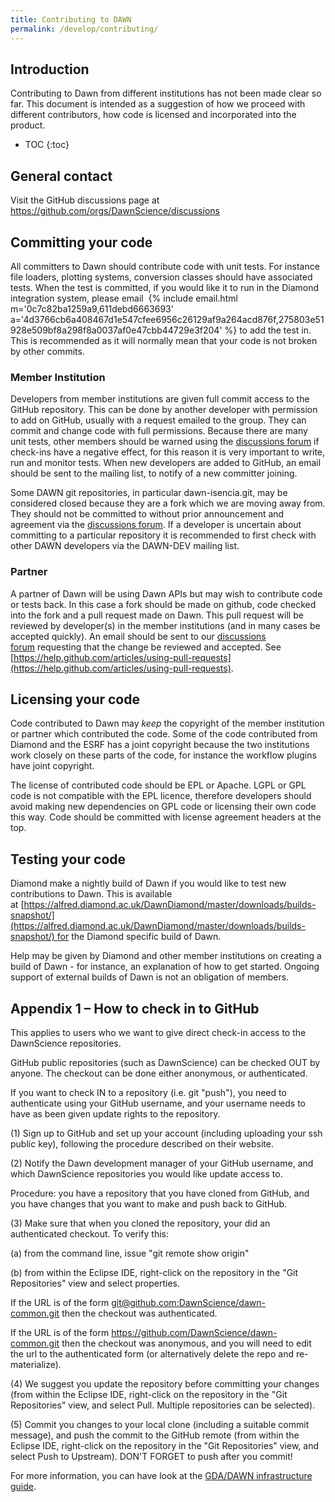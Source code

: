 ```yaml
---
title: Contributing to DAWN
permalink: /develop/contributing/
---
```


## Introduction 

Contributing to Dawn from different institutions has not been made clear so far. This document is intended as a suggestion of how we proceed with different contributors, how code is licensed and incorporated into the product.


- TOC
{:toc}

## General contact

Visit the GitHub discussions page at https://github.com/orgs/DawnScience/discussions

## Committing your code

All committers to Dawn should contribute code with unit tests. For instance file loaders, plotting systems, conversion classes should have associated tests. When the test is committed, if you would like it to run in the Diamond integration system, please email 
{% include email.html m='0c7c82ba1259a9,611debd6663693' a='4d3766cb6a408467d1e547cfee6956c26129af9a264acd876f,275803e51928e509bf8a298f8a0037af0e47cbb44729e3f204' %} to add the test in. This is recommended as it will normally mean that your code is not broken by other commits.

### Member Institution

Developers from member institutions are given full commit access to the GitHub repository. This can be done by another developer with permission to add on GitHub, usually with a request emailed to the group. They can commit and change code with full permissions. Because there are many unit tests, other members should be warned using the [discussions forum](#general-contact) if check-ins have a negative effect, for this reason it is very important to write, run and monitor tests. When new developers are added to GitHub, an email should be sent to the mailing list, to notify of a new committer joining.

Some DAWN git repositories, in particular dawn-isencia.git, may be considered closed because they are a fork which we are moving away from. They should not be committed to without prior announcement and agreement via the [discussions forum](#general-contact). If a developer is uncertain about committing to a particular repository it is recommended to first check with other DAWN developers via the DAWN-DEV mailing list.

### Partner

A partner of Dawn will be using Dawn APIs but may wish to contribute code or tests back. In this case a fork should be made on github, code checked into the fork and a pull request made on Dawn. This pull request will be reviewed by developer(s) in the member institutions (and in many cases be accepted quickly). An email should be sent to our [discussions forum](#general-contact) requesting that the change be reviewed and accepted. See [https://help.github.com/articles/using-pull-requests](https://help.github.com/articles/using-pull-requests).

## Licensing your code

Code contributed to Dawn may _keep_ the copyright of the member institution or partner which contributed the code. Some of the code contributed from Diamond and the ESRF has a joint copyright because the two institutions work closely on these parts of the code, for instance the workflow plugins have joint copyright.

The license of contributed code should be EPL or Apache. LGPL or GPL code is not compatible with the EPL licence, therefore developers should avoid making new dependencies on GPL code or licensing their own code this way. Code should be committed with license agreement headers at the top.

## Testing your code

Diamond make a nightly build of Dawn if you would like to test new contributions to Dawn. This is available at [https://alfred.diamond.ac.uk/DawnDiamond/master/downloads/builds-snapshot/](https://alfred.diamond.ac.uk/DawnDiamond/master/downloads/builds-snapshot/) for the Diamond specific build of Dawn.

Help may be given by Diamond and other member institutions on creating a build of Dawn - for instance, an explanation of how to get started. Ongoing support of external builds of Dawn is not an obligation of members.

## Appendix 1 – How to check in to GitHub

This applies to users who we want to give direct check-in access to the DawnScience repositories.

GitHub public repositories (such as DawnScience) can be checked OUT by anyone. The checkout can be done either anonymous, or authenticated.

If you want to check IN to a repository (i.e. git "push"), you need to authenticate using your GitHub username, and your username needs to have as been given update rights to the repository.

(1) Sign up to GitHub and set up your account (including uploading your ssh public key), following the procedure described on their website.

(2) Notify the Dawn development manager of your GitHub username, and which DawnScience repositories you would like update access to.

Procedure: you have a repository that you have cloned from GitHub, and you have changes that you want to make and push back to GitHub.

(3) Make sure that when you cloned the repository, your did an authenticated checkout. To verify this:

(a) from the command line, issue "git remote show origin"

(b) from within the Eclipse IDE, right-click on the repository in the "Git Repositories" view and select properties.

If the URL is of the form [git@github.com:DawnScience/dawn-common.git](git@github.com:DawnScience/dawn-common.git) then the checkout was authenticated.

If the URL is of the form https://github.com/DawnScience/dawn-common.git then the checkout was anonymous, and you will need to edit the url to the authenticated form (or alternatively delete the repo and re-materialize).

(4) We suggest you update the repository before committing your changes (from within the Eclipse IDE, right-click on the repository in the "Git Repositories" view, and select Pull. Multiple repositories can be selected).

(5) Commit you changes to your local clone (including a suitable commit message), and push the commit to the GitHub remote (from within the Eclipse IDE, right-click on the repository in the "Git Repositories" view, and select Push to Upstream). DON'T FORGET to push after you commit!

For more information, you can have look at the [GDA/DAWN infrastructure guide](https://alfred.diamond.ac.uk/documentation/manuals/Infrastructure_Guide/trunk/contents.html).
